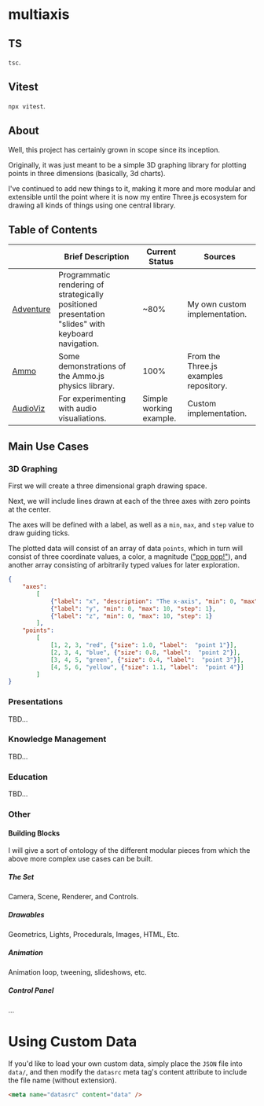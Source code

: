 # multiaxis

## TS

`tsc`.

## Vitest

`npx vitest`.

## About

Well, this project has certainly grown in scope since its inception.

Originally, it was just meant to be a simple 3D graphing library for plotting points in three dimensions (basically, 3d charts).

I've continued to add new things to it, making it more and more modular and extensible until the point where it is now my entire Three.js ecosystem for drawing all kinds of things using one central library.

## Table of Contents

|                                                                                       | Brief Description                                                                                  | Current Status          | Sources                                |
|---------------------------------------------------------------------------------------|----------------------------------------------------------------------------------------------------|-------------------------|----------------------------------------|
| [Adventure](https://github.com/darren277/multiaxis/tree/master/README.md#adventure)   | Programmatic rendering of strategically positioned presentation "slides" with keyboard navigation. | ~80%                    | My own custom implementation.          |
| [Ammo](https://github.com/darren277/multiaxis/tree/master/README.md#ammo)             | Some demonstrations of the Ammo.js physics library.                                                | 100%                    | From the Three.js examples repository. |
| [AudioViz](https://github.com/darren277/multiaxis/tree/master/README.md#audioviz) | For experimenting with audio visualiations.                                                        | Simple working example. | Custom implementation.                 |

## Main Use Cases

### 3D Graphing

First we will create a three dimensional graph drawing space.

Next, we will include lines drawn at each of the three axes with zero points at the center.

The axes will be defined with a label, as well as a `min`, `max`, and `step` value to draw guiding ticks.

The plotted data will consist of an array of data `points`, which in turn will consist of three coordinate values, a color, a magnitude (["pop pop!"](https://www.youtube.com/watch?v=G_P5pC0RgSY)), and another array consisting of arbitrarily typed values for later exploration.

```json
{
    "axes":
        [
            {"label": "x", "description": "The x-axis", "min": 0, "max": 10, "step": 1},
            {"label": "y", "min": 0, "max": 10, "step": 1},
            {"label": "z", "min": 0, "max": 10, "step": 1}
        ],
    "points":
        [
            [1, 2, 3, "red", {"size": 1.0, "label":  "point 1"}],
            [2, 3, 4, "blue", {"size": 0.8, "label":  "point 2"}],
            [3, 4, 5, "green", {"size": 0.4, "label":  "point 3"}],
            [4, 5, 6, "yellow", {"size": 1.1, "label":  "point 4"}]
        ]
}
```

### Presentations

TBD...

### Knowledge Management

TBD...

### Education

TBD...

### Other

#### Building Blocks

I will give a sort of ontology of the different modular pieces from which the above more complex use cases can be built.

##### The Set

Camera, Scene, Renderer, and Controls.

##### Drawables

Geometrics, Lights, Procedurals, Images, HTML, Etc.

##### Animation

Animation loop, tweening, slideshows, etc.

##### Control Panel

...

# Using Custom Data

If you'd like to load your own custom data, simply place the `JSON` file into `data/`, and then modify the `datasrc` meta tag's content attribute to include the file name (without extension).

```html
<meta name="datasrc" content="data" />
```
